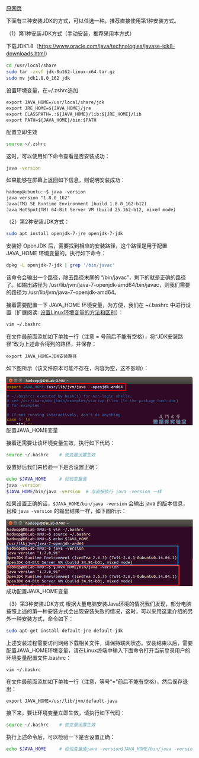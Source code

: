 [原网页](<http://dblab.xmu.edu.cn/blog/install-hadoop/>)

下面有三种安装JDK的方式，可以任选一种。推荐直接使用第1种安装方式。

（1）第1种安装JDK方式（手动安装，推荐采用本方式）

下载JDK1.8（<https://www.oracle.com/java/technologies/javase-jdk8-downloads.html>）

```bash
cd /usr/local/share
sudo tar -zxvf jdk-8u162-linux-x64.tar.gz
sudo mv jdk1.8.0_162 jdk
```

设置环境变量，在~/.zshrc追加

```
export JAVA_HOME=/usr/local/share/jdk
export JRE_HOME=${JAVA_HOME}/jre
export CLASSPATH=.:${JAVA_HOME}/lib:${JRE_HOME}/lib
export PATH=${JAVA_HOME}/bin:$PATH
```

配置立即生效

```bash
source ~/.zshrc
```

这时，可以使用如下命令查看是否安装成功：

```bash
java -version
```

如果能够在屏幕上返回如下信息，则说明安装成功：

```
hadoop@ubuntu:~$ java -version
java version "1.8.0_162"
Java(TM) SE Runtime Environment (build 1.8.0_162-b12)
Java HotSpot(TM) 64-Bit Server VM (build 25.162-b12, mixed mode)
```

（2）第2种安装JDK方式：

```bash
sudo apt install openjdk-7-jre openjdk-7-jdk
```

安装好 OpenJDK 后，需要找到相应的安装路径，这个路径是用于配置 JAVA_HOME 环境变量的。执行如下命令：

```bash
dpkg -L openjdk-7-jdk | grep '/bin/javac'
```

该命令会输出一个路径，除去路径末尾的 “/bin/javac”，剩下的就是正确的路径了。如输出路径为 /usr/lib/jvm/java-7-openjdk-amd64/bin/javac，则我们需要的路径为 /usr/lib/jvm/java-7-openjdk-amd64。

接着需要配置一下 JAVA_HOME 环境变量，为方便，我们在 ~/.bashrc 中进行设置（扩展阅读: [设置Linux环境变量的方法和区别](环境变量.md)）：

```bash
vim ~/.bashrc
```

在文件最前面添加如下单独一行（注意 = 号前后不能有空格），将“JDK安装路径”改为上述命令得到的路径，并保存：

```shell
export JAVA_HOME=JDK安装路径
```

如下图所示（该文件原本可能不存在，内容为空，这不影响）：

![配置JAVA_HOME变量](Java.assets/1.png)配置JAVA_HOME变量

接着还需要让该环境变量生效，执行如下代码：

```bash
source ~/.bashrc    # 使变量设置生效
```

设置好后我们来检验一下是否设置正确：

```bash
echo $JAVA_HOME     # 检验变量值
java -version
$JAVA_HOME/bin/java -version  # 与直接执行 java -version 一样
```

如果设置正确的话，`$JAVA_HOME/bin/java -version` 会输出 java 的版本信息，且和 `java -version` 的输出结果一样，如下图所示：

![成功配置JAVA_HOME变量](Java.assets/2.png)成功配置JAVA_HOME变量

（3）第3种安装JDK方式
根据大量电脑安装Java环境的情况我们发现，部分电脑按照上述的第一种安装方式会出现安装失败的情况，这时，可以采用这里介绍的另外一种安装方式，命令如下：

```bash
sudo apt-get install default-jre default-jdk
```

上述安装过程需要访问网络下载相关文件，请保持联网状态。安装结束以后，需要配置JAVA_HOME环境变量，请在Linux终端中输入下面命令打开当前登录用户的环境变量配置文件.bashrc：

```bash
vim ~/.bashrc
```

在文件最前面添加如下单独一行（注意，等号“=”前后不能有空格），然后保存退出：

```
export JAVA_HOME=/usr/lib/jvm/default-java
```

接下来，要让环境变量立即生效，请执行如下代码：

```bash
source ~/.bashrc    # 使变量设置生效
```

执行上述命令后，可以检验一下是否设置正确：

```bash
echo $JAVA_HOME     # 检验变量值java -version$JAVA_HOME/bin/java -version  # 与直接执行java -version一样
```
